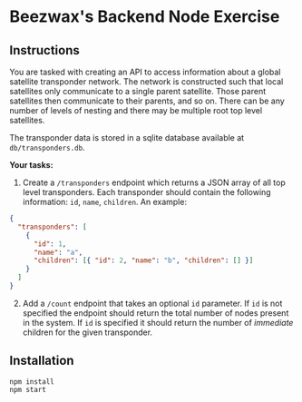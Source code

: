 # Beezwax's Backend Node Exercise

## Instructions

You are tasked with creating an API to access information about a global satellite transponder network. The network is constructed such that local satellites only communicate to a single parent satellite. Those parent satellites then communicate to their parents, and so on. There can be any number of levels of nesting and there may be multiple root top level satellites.

The transponder data is stored in a sqlite database available at `db/transponders.db`.

**Your tasks:**
1) Create a `/transponders` endpoint which returns a JSON array of all top level transponders. Each transponder should contain the following information: `id`, `name`, `children`. An example:

```json
{
  "transponders": [
    {
      "id": 1,
      "name": "a",
      "children": [{ "id": 2, "name": "b", "children": [] }]
    }
  ]
}
```

2) Add a `/count` endpoint that takes an optional `id` parameter. If `id` is not specified the endpoint should return the total number of nodes present in the system. If `id` is specified it should return the number of *immediate* children for the given transponder.

## Installation

```
npm install
npm start
```
